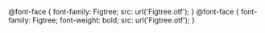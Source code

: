 
@font-face { font-family: Figtree; src: url('Figtree.otf'); }
@font-face { font-family: Figtree; font-weight: bold; src: url('Figtree.otf'); }